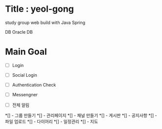 # Title : yeol-gong
 study group web build with Java Spring
 
 DB
 Oracle DB

# Main Goal
* [ ] Login
* [ ] Social Login
* [ ] Authentication Check
* [ ] Messengner
* [ ] 전체 알림


*[] - 그룹 만들기
  *[] - 관리페이지
*[] - 채널 만들기
*[] - 게시판
  *[] - 공지사항
  *[] - 파일 업로드
*[] - 다이어리
  *[] - 일정관리
  *[] - 지도
